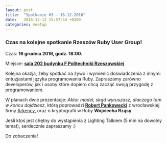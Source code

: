 ```yaml
---
layout: post
title:  "Spotkanie #3 – 16.12.2016"
date:   2016-12-12 15:57:54 +0100
categories: meetup
---
```


### Czas na kolejne spotkanie Rzeszów Ruby User Group!

Czas: **16 grudnia 2016, godz. 18:00.**

Miejsce: **[sala 202 budynku F Politechniki
Rzeszowskiej](https://www.google.pl/maps/place/Marii+Sk%C5%82odowskiej-Curie+8%2F2,+Rzesz%C3%B3w/@50.0260119,21.9828244,19z/data=!3m1!4b1!4m5!3m4!1s0x473cfbafc82e1909:0xc1f8b4e1e7f09929!8m2!3d50.0260119!4d21.9833716)**

Kolejna okazja, żeby spotkać na żywo i wymienić doświadczenia z innymi
entuzjastami języka programowania Ruby. Zapraszamy zarówno developerów,
jak i osoby które dopiero chcą zacząć swoją przygodę z programowaniem.

W planach dwie prezentacje:
*Aktor model, skąd wyruszasz, dlaczego tam w końcu dojdziesz*, którą
poprowadzi **[Robert Pankowecki](https://twitter.com/pankowecki)** z
wrocławskiej firmy [Arkency](https://arkency.com/),
oraz o kryptografii w Ruby **Wojciecha Rząsy**.

Jeśli ktoś jest chętny do wystąpienia z Lighting Talkiem (5 min na
dowolny temat), serdecznie zapraszamy :)

Do zobaczenia!
